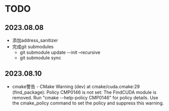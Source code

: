 # TODO

## 2023.08.08
+ 添加address_sanitizer
+ 完成git submodules
  + git submodule update --init –recursive
  + git submodule sync

## 2023.08.10
+ cmake警告 - CMake Warning (dev) at cmake/cuda.cmake:29 (find_package):
  Policy CMP0146 is not set: The FindCUDA module is removed.  Run "cmake
  --help-policy CMP0146" for policy details.  Use the cmake_policy command to
  set the policy and suppress this warning.